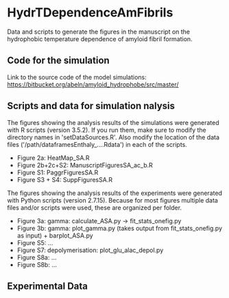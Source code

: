 # HydrTDependenceAmFibrils
Data and scripts to generate the figures in the manuscript on the hydrophobic
temperature dependence of amyloid fibril formation.

## Code for the simulation
Link to the source code of the model simulations: https://bitbucket.org/abeln/amyloid_hydrophobe/src/master/



## Scripts and data for simulation nalysis
The figures showing the analysis results of the simulations were generated
with R scripts (version 3.5.2). If you run them, make sure to modify the directory names in
'setDataSources.R'. Also modify the location of the data files ('/path/dataframesEnthaly_....Rdata')
in each of the scripts.

* Figure 2a: HeatMap_SA.R
* Figure 2b+2c+S2: ManuscriptFiguresSA_ac_b.R
* Figure S1: PaggrFiguresSA.R
* Figure S3 + S4: SuppFiguresSA.R

The figures showing the analysis results of the experiments were generated
with Python scripts (version 2.7.15). Because for most figures multiple data
files and/or scripts were used, these are organized per folder.

* Figure 3a: gamma: calculate_ASA.py -> fit_stats_onefig.py
* Figure 3b: gamma: plot_gamma.py (takes output from fit_stats_onefig.py as input) + barplot_ASA.py
* Figure S5: ...
* Figure S7: depolymerisation: plot_glu_alac_depol.py
* Figure S8a: ...
* Figure S8b: ...

## Experimental Data
